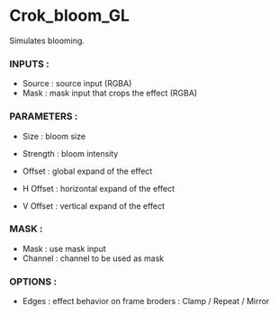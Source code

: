 # Crok_bloom_GL

Simulates blooming.

### INPUTS :
- Source : source input (RGBA)
- Mask : mask input that crops the effect (RGBA)


### PARAMETERS :
- Size : bloom size
- Strength : bloom intensity

- Offset : global expand of the effect
- H Offset : horizontal expand of the effect
- V Offset : vertical expand of the effect

### MASK :
- Mask : use mask input
- Channel : channel to be used as mask 

### OPTIONS :
- Edges :  effect behavior on frame broders : Clamp / Repeat / Mirror